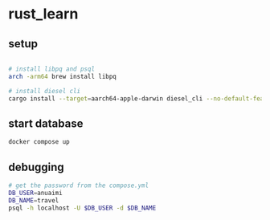 # rust_learn

## setup

```bash

# install libpq and psql
arch -arm64 brew install libpq

# install diesel cli
cargo install --target=aarch64-apple-darwin diesel_cli --no-default-features --features postgres

```

## start database

```bash
docker compose up
```

## debugging

```bash
# get the password from the compose.yml
DB_USER=anuaimi
DB_NAME=travel
psql -h localhost -U $DB_USER -d $DB_NAME
```
